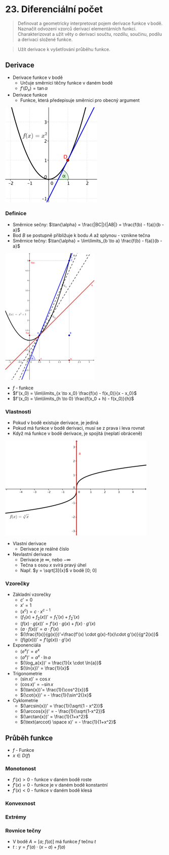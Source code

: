 # 23. Diferenciální počet

> Definovat a geometricky interpretovat pojem derivace funkce v bodě. Naznačit odvození vzorců derivací elementárních funkcí. Charakterizovat a užít věty o derivaci součtu, rozdílu, součinu, podílu a derivaci složené funkce.

> Užít derivace k vyšetřování průběhu funkce.

## Derivace

- Derivace funkce v bodě
  - Určuje směrnici těčny funkce v daném bodě
  - $f'(D_x) = \tan{\alpha}$
- Derivace funkce
  - Funkce, která předepisuje směrnici pro obecný argument

![Tečna](./tecna.png)

### Definice

- Směrnice sečny: $\tan{\alpha} = \frac{|BC|}{|AB|} = \frac{f(b) - f(a)}{b - a}$
- Bod $B$ se postupně přibližuje k bodu $A$ až splynou - vznikne tečna
- Směrnice tečny: $\tan{\alpha} = \lim\limits_{b \to a} \frac{f(b) - f(a)}{b - a}$

![Derivace](./derivace.png)

- $f$ - funkce
- $f'(x_0) = \lim\limits_{x \to x_0} \frac{f(x) - f(x_0)}{x - x_0}$
- $f'(x_0) = \lim\limits_{h \to 0} \frac{f(x_0 + h) - f(x_0)}{h}$

### Vlastnosti

- Pokud v bodě existuje derivace, je jediná
- Pokud má funkce v bodě derivaci, musí se z prava i leva rovnat
- Když má funkce v bodě derivace, je spojitá (neplatí obráceně)

![Kolmost](./kolmost.png)

- Vlastní derivace
  - Derivace je reálné číslo
- Nevlastní derivace
  - Derivace je $\infty$, nebo $-\infty$
  - Tečna s osou $x$ svírá pravý úhel
  - Např. $y = \sqrt[3]{x}$ v bodě $[0; \ 0]$

### Vzorečky

- Základní vzorečky
  - $c' = 0$
  - $x' = 1$
  - $(x^c) = c \cdot x^{c - 1}$
  - $(f_1(x)+f_2(x))' = f_1'(x)+f_2'(x)$
  - $(f(x)\cdot g(x))' = f'(x) \cdot g(x) + f(x) \cdot g'(x)$
  - $(a \cdot f(x))'=a \cdot f'(x)$
  - $(\frac{f(x)}{g(x)})'=\frac{f'(x) \cdot g(x)-f(x)\cdot g'(x)}{g^2(x)}$
  - $(f(g(x)))' = f'(g(x)) \cdot g'(x)$
- Exponenciála
  - $(e^x)'= e^x$
  - $(a^x)'= a^x \cdot \ln{a}$
  - $(\log_a{x})' = \frac{1}{x \cdot \ln{a}}$
  - $(\ln{x})' = \frac{1}{x}$
- Trigonometrie
  - $(\sin{x})'= \cos{x}$
  - $(\cos{x})' = -\sin{x}$
  - $(\tan{x})'= \frac{1}{\cos^2{x}}$
  - $(\cot{x})' = - \frac{1}{\sin^2{}x}$
- Cyklometrie
  - $(\arcsin{x})' = \frac{1}{\sqrt{1 - x^2}}$
  - $(\arccos{x})' = - \frac{1}{\sqrt{1-x^2}}$
  - $(\arctan{x})' = \frac{1}{1+x^2}$
  - $(\text{arccot} \space x)' = - \frac{1}{1+x^2}$

## Průběh funkce

- $f$ - Funkce
- $x \in D(f)$

### Monotonost

- $f'(x) > 0$ - funkce v daném bodě roste
- $f'(x) = 0$ - funkce je v daném bodě konstantní
- $f'(x) < 0$ - funkce v daném bodě klesá

### Konvexnost

### Extrémy

### Rovnice tečny

- V bodě $A = [a; \ f(a)]$ má funkce $f$ tečnu $t$
- $t: y = f'(a) \cdot (x - a) + f(a)$
